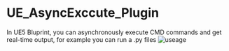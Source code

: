 # UE_AsyncExccute_Plugin
In UE5 Bluprint, you can asynchronously execute CMD commands and get real-time output, for example you can run a .py files
![useage](https://github.com/user-attachments/assets/4b77f31f-ed34-4cb6-b70d-b7894b846149)
